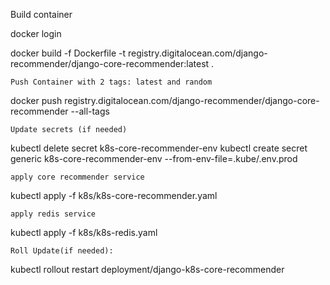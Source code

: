 Build container

docker login

docker build -f Dockerfile -t registry.digitalocean.com/django-recommender/django-core-recommender:latest . 

    Push Container with 2 tags: latest and random
docker push registry.digitalocean.com/django-recommender/django-core-recommender --all-tags

    Update secrets (if needed)
kubectl delete secret k8s-core-recommender-env
kubectl create secret generic k8s-core-recommender-env --from-env-file=.kube/.env.prod

    apply core recommender service
kubectl apply -f k8s/k8s-core-recommender.yaml
    
    apply redis service
kubectl apply -f k8s/k8s-redis.yaml

    Roll Update(if needed):
kubectl rollout restart deployment/django-k8s-core-recommender
